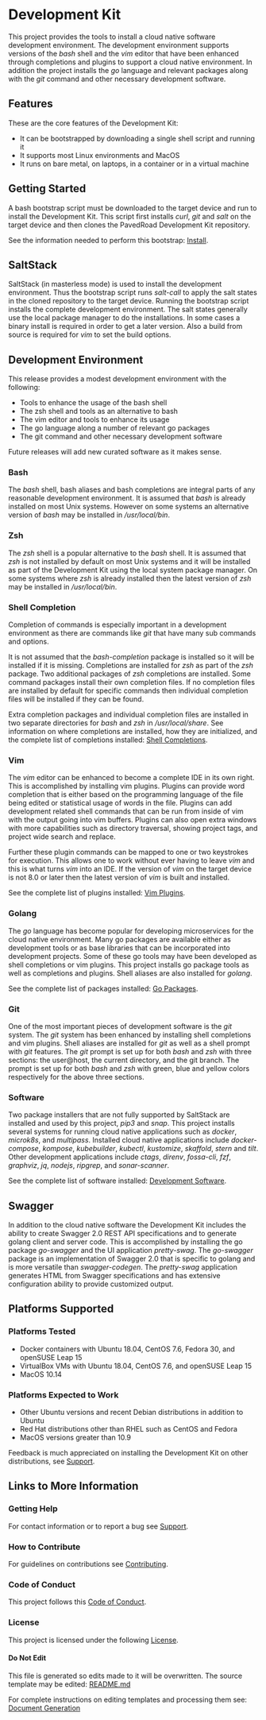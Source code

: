 # Development Kit

This project provides the tools to install a cloud native software development environment.
The development environment supports versions of the _bash_ shell and the _vim_ editor that
have been enhanced through completions and plugins to support a cloud native environment.
In addition the project installs the _go_ language and relevant packages along with
the _git_ command and other necessary development software.

## Features

These are the core features of the Development Kit:

- It can be bootstrapped by downloading a single shell script and running it
- It supports most Linux environments and MacOS
- It runs on bare metal, on laptops, in a container or in a virtual machine

## Getting Started

A bash bootstrap script must be downloaded to the target device
and run to install the Development Kit.
This script first installs _curl_, _git_ and _salt_ on the target device and then
clones the PavedRoad Development Kit repository.

See the information needed to perform this bootstrap: [Install](/devkit/INSTALL.md).

## SaltStack

SaltStack (in masterless mode) is used to install the development environment.
Thus the bootstrap script runs _salt-call_ to apply the salt states in the cloned
repository to the target device.
Running the bootstrap script installs the complete development environment.
The salt states generally use the local package manager to do the installations.
In some cases a binary install is required in order to get a later version.
Also a build from source is required for _vim_ to set the build options.

## Development Environment

This release provides a modest development environment with the following:

- Tools to enhance the usage of the bash shell
- The zsh shell and tools as an alternative to bash
- The vim editor and tools to enhance its usage
- The go language along a number of relevant go packages
- The git command and other necessary development software

Future releases will add new curated software as it makes sense.

### Bash

The _bash_ shell, bash aliases and bash completions are integral parts
of any reasonable development environment.
It is assumed that _bash_ is already installed on most Unix systems.
However on some systems an alternative version of _bash_ may be installed
in _/usr/local/bin_.

### Zsh

The _zsh_ shell is a popular alternative to the _bash_ shell.
It is assumed that _zsh_ is not installed by default on most Unix systems
and it will be installed as part of the Development Kit
using the local system package manager.
On some systems where _zsh_ is already installed then the latest version
of _zsh_ may be installed in _/usr/local/bin_.

### Shell Completion

Completion of commands is especially important in a development environment
as there are commands like _git_ that have many sub commands and options.

It is not assumed that the _bash-completion_ package is installed so it
will be installed if it is missing.
Completions are installed for _zsh_ as part of the _zsh_ package.
Two additional packages of _zsh_ completions are installed.
Some command packages install their own completion files.
If no completion files are installed by default for specific commands
then individual completion files will be installed if they can be found.

Extra completion packages and individual completion files are installed
in two separate directories for _bash_ and _zsh_ in _/usr/local/share_.
See information on where completions are installed, how they are initialized, and
the complete list of completions installed: [Shell Completions](/devkit/BOM_SHELL_COMPS.md).

### Vim

The _vim_ editor can be enhanced to become a complete IDE in its own right.
This is accomplished by installing vim plugins.
Plugins can provide word completion that is either based on the 
programming language of the file being edited or statistical usage of words in the file.
Plugins can add development related shell commands that can be run from
inside of vim with the output going into vim buffers.
Plugins can also open extra windows with more capabilities such as directory
traversal, showing project tags, and project wide search and replace.

Further these plugin commands can be mapped to one or two keystrokes for execution.
This allows one to work without ever having to leave _vim_ and this is what turns
_vim_ into an IDE.
If the version of _vim_ on the target device is not 8.0 or later then
the latest version of _vim_ is built and installed.

See the complete list of plugins installed: [Vim Plugins](/devkit/BOM_VIM_PLUGINS.md).

### Golang

The _go_ language has become popular for developing microservices for the
cloud native environment.
Many go packages are available either as development tools or as base
libraries that can be incorporated into development projects.
Some of these go tools may have been developed as shell completions or vim plugins.
This project installs go package tools as well as completions and plugins.
Shell aliases are also installed for _golang_.

See the complete list of packages installed: [Go Packages](/devkit/BOM_GO_PACKAGES.md).

### Git

One of the most important pieces of development software is the _git_ system.
The _git_ system has been enhanced by installing shell completions and vim plugins.
Shell aliases are installed for _git_ as well as a shell prompt with _git_ features.
The _git_ prompt is set up for both _bash_ and _zsh_ with three sections:
the user@host, the current directory, and the git branch.
The prompt is set up for both _bash_ and _zsh_ with green, blue and yellow
colors respectively for the above three sections.

### Software

Two package installers that are not fully supported by SaltStack are installed
and used by this project, _pip3_ and _snap_.
This project installs several systems for running cloud native applications
such as _docker_, _microk8s_, and _multipass_.
Installed cloud native applications include _docker-compose_, _kompose_, _kubebuilder_,
_kubectl_, _kustomize_, _skaffold_, _stern_ and _tilt_.
Other development applications include _ctags_, _direnv_, _fossa-cli_, _fzf_, _graphviz_,
_jq_, _nodejs_, _ripgrep_, and _sonar-scanner_.

See the complete list of software installed: [Development Software](/devkit/BOM_DEV_SOFTWARE.md).

## Swagger

In addition to the cloud native software the Development Kit includes the ability to create
Swagger 2.0 REST API specifications and to generate golang client and server code.
This is accomplished by installing the go package _go-swagger_ and the 
UI application _pretty-swag_.
The _go-swagger_ package is an implementation of Swagger 2.0 that is specific to golang
and is more versatile than _swagger-codegen_.
The _pretty-swag_ application generates HTML from Swagger specifications and has
extensive configuration ability to provide customized output.

## Platforms Supported

### Platforms Tested
- Docker containers with Ubuntu 18.04, CentOS 7.6, Fedora 30, and openSUSE Leap 15
- VirtualBox VMs with Ubuntu 18.04, CentOS 7.6, and openSUSE Leap 15
- MacOS 10.14

### Platforms Expected to Work
- Other Ubuntu versions and recent Debian distributions in addition to Ubuntu
- Red Hat distributions other than RHEL such as CentOS and Fedora
- MacOS versions greater than 10.9

Feedback is much appreciated on installing the Development Kit on other distributions,
see [Support](/SUPPORT.md).

## Links to More Information

### Getting Help
For contact information or to report a bug see [Support](/SUPPORT.md).
### How to Contribute
For guidelines on contributions see [Contributing](/CONTRIBUTING.md).
### Code of Conduct
This project follows this [Code of Conduct](/CODE_OF_CONDUCT.md).
### License
This project is licensed under the following [License](/LICENSE).
#### Do Not Edit
This file is generated so edits made to it will be overwritten.
The source template may be edited:
[README.md](/assets/templates/devkit/README.md)

For complete instructions on editing templates and processing them see:
[Document Generation](/assets/README.md)
